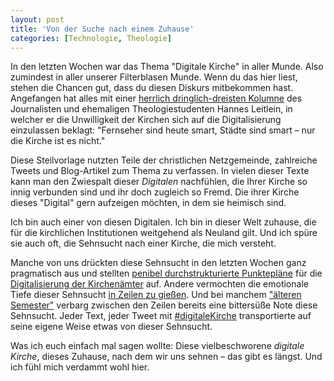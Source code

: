 ```yaml
---
layout: post
title: 'Von der Suche nach einem Zuhause'
categories: [Technologie, Theologie]
---
```


In den letzten Wochen war das Thema "Digitale Kirche" in aller Munde. Also zumindest in aller unserer Filterblasen Munde. Wenn du das hier liest, stehen die Chancen gut, dass du diesen Diskurs mitbekommen hast. Angefangen hat alles mit einer [herrlich dringlich-dreisten Kolumne](http://www.zeit.de/2017/13/digitalisierung-medien-martin-luther-kirchen-reformation-netz) des Journalisten und ehemaligen Theologiestudenten Hannes Leitlein, in welcher er die Unwilligkeit der Kirchen sich auf die Digitalisierung einzulassen beklagt: "Fernseher sind heute smart, Städte sind smart – nur die Kirche ist es nicht."

Diese Steilvorlage nutzten Teile der christlichen Netzgemeinde, zahlreiche Tweets und Blog-Artikel zum Thema zu verfassen. In vielen dieser Texte kann man den Zwiespalt dieser *Digitalen* nachfühlen, die Ihrer Kirche so innig verbunden sind und ihr doch zugleich so Fremd. Die ihrer Kirche dieses "Digital" gern aufzeigen möchten, in dem sie heimisch sind.

Ich bin auch einer von diesen Digitalen. Ich bin in dieser Welt zuhause, die für die kirchlichen Institutionen weitgehend als Neuland gilt. Und ich spüre sie auch oft, die Sehnsucht nach einer Kirche, die mich versteht.

Manche von uns drückten diese Sehnsucht in den letzten Wochen ganz pragmatisch aus und stellten [penibel durchstrukturierte Punktepläne](https://netzwerktheologie.wordpress.com/2017/03/31/wie-wir-die-digitalisierung-angehen/) für die [Digitalisierung der Kirchenämter](http://ekdjugend.tumblr.com/post/158937158882/was-heißt-eigentlich-digitale-kirche) auf. Andere vermochten die emotionale Tiefe dieser Sehnsucht [in Zeilen zu gießen](http://hannabuiting.de/zeigen/). Und bei manchem ["älteren Semester"](http://pastorenstueckchen.de/2017/04/im-reformations-truck-nach-ohio/) verbarg zwischen den Zeilen bereits eine bittersüße Note diese Sehnsucht. Jeder Text, jeder Tweet mit [#digitaleKirche](https://twitter.com/hashtag/digitalekirche) transportierte auf seine eigene Weise etwas von dieser Sehnsucht.

Was ich euch einfach mal sagen wollte: Diese vielbeschworene *digitale Kirche*, dieses Zuhause, nach dem wir uns sehnen – das gibt es längst. Und ich fühl mich verdammt wohl hier.